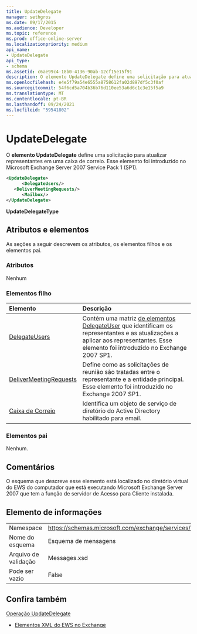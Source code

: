 ```yaml
---
title: UpdateDelegate
manager: sethgros
ms.date: 09/17/2015
ms.audience: Developer
ms.topic: reference
ms.prod: office-online-server
ms.localizationpriority: medium
api_name:
- UpdateDelegate
api_type:
- schema
ms.assetid: c6ae99c4-18b0-4136-90ab-12cf15e15f91
description: O elemento UpdateDelegate define uma solicitação para atualizar representantes em uma caixa de correio. Esse elemento foi introduzido no Microsoft Exchange Server 2007 Service Pack 1 (SP1).
ms.openlocfilehash: e4e5f79a54e6555a8758612fa02d897df5c3f0af
ms.sourcegitcommit: 54f6cd5a704b36b76d110ee53a6d6c1c3e15f5a9
ms.translationtype: MT
ms.contentlocale: pt-BR
ms.lasthandoff: 09/24/2021
ms.locfileid: "59541802"
---
```

# <a name="updatedelegate"></a>UpdateDelegate

O **elemento UpdateDelegate** define uma solicitação para atualizar representantes em uma caixa de correio. Esse elemento foi introduzido no Microsoft Exchange Server 2007 Service Pack 1 (SP1). 
  
```xml
<UpdateDelegate>
      <DelegateUsers/>
   <DeliverMeetingRequests/>
      <Mailbox/>
</UpdateDelegate>
```

 **UpdateDelegateType**
## <a name="attributes-and-elements"></a>Atributos e elementos

As seções a seguir descrevem os atributos, os elementos filhos e os elementos pai.
  
### <a name="attributes"></a>Atributos

Nenhum
  
### <a name="child-elements"></a>Elementos filho

|**Elemento**|**Descrição**|
|:-----|:-----|
|[DelegateUsers](delegateusers.md) <br/> |Contém uma matriz [de elementos DelegateUser](delegateuser.md) que identificam os representantes e as atualizações a aplicar aos representantes. Esse elemento foi introduzido no Exchange 2007 SP1.  <br/> |
|[DeliverMeetingRequests](delivermeetingrequests.md) <br/> |Define como as solicitações de reunião são tratadas entre o representante e a entidade principal. Esse elemento foi introduzido no Exchange 2007 SP1.  <br/> |
|[Caixa de Correio](mailbox.md) <br/> |Identifica um objeto de serviço de diretório do Active Directory habilitado para email.  <br/> |
   
### <a name="parent-elements"></a>Elementos pai

Nenhum.
  
## <a name="remarks"></a>Comentários

O esquema que descreve esse elemento está localizado no diretório virtual do EWS do computador que está executando Microsoft Exchange Server 2007 que tem a função de servidor de Acesso para Cliente instalada.
  
## <a name="element-information"></a>Elemento de informações

|||
|:-----|:-----|
|Namespace  <br/> |https://schemas.microsoft.com/exchange/services/2006/messages  <br/> |
|Nome do esquema  <br/> |Esquema de mensagens  <br/> |
|Arquivo de validação  <br/> |Messages.xsd  <br/> |
|Pode ser vazio  <br/> |False  <br/> |
   
## <a name="see-also"></a>Confira também



[Operação UpdateDelegate](updatedelegate-operation.md)


- [Elementos XML do EWS no Exchange](ews-xml-elements-in-exchange.md)

